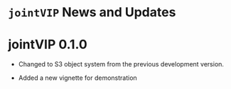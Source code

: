 `jointVIP` News and Updates
======

# jointVIP 0.1.0

* Changed to S3 object system from the previous development version.

* Added a new vignette for demonstration
